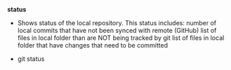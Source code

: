 **status**
* Shows status of the local repository. This status includes:
number of local commits that have not been synced with remote (GitHub)
list of files in local folder than are NOT being tracked by git
list of files in local folder that have changes that need to be committed
- git status
